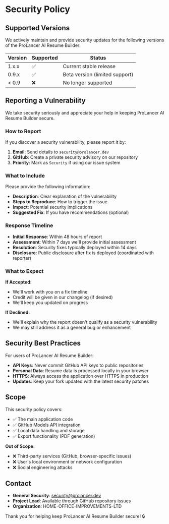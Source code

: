 # Security Policy

## Supported Versions

We actively maintain and provide security updates for the following versions of the ProLancer AI Resume Builder:

| Version | Supported          | Status |
| ------- | ------------------ | ------ |
| 1.x.x   | :white_check_mark: | Current stable release |
| 0.9.x   | :white_check_mark: | Beta version (limited support) |
| < 0.9   | :x:                | No longer supported |

## Reporting a Vulnerability

We take security seriously and appreciate your help in keeping ProLancer AI Resume Builder secure.

### How to Report

If you discover a security vulnerability, please report it by:

1. **Email**: Send details to `security@prolancer.dev` 
2. **GitHub**: Create a private security advisory on our repository
3. **Priority**: Mark as `Security` if using our issue system

### What to Include

Please provide the following information:
- **Description**: Clear explanation of the vulnerability
- **Steps to Reproduce**: How to trigger the issue
- **Impact**: Potential security implications
- **Suggested Fix**: If you have recommendations (optional)

### Response Timeline

- **Initial Response**: Within 48 hours of report
- **Assessment**: Within 7 days we'll provide initial assessment
- **Resolution**: Security fixes typically deployed within 14 days
- **Disclosure**: Public disclosure after fix is deployed (coordinated with reporter)

### What to Expect

**If Accepted:**
- We'll work with you on a fix timeline
- Credit will be given in our changelog (if desired)
- We'll keep you updated on progress

**If Declined:**
- We'll explain why the report doesn't qualify as a security vulnerability
- We may still address it as a general bug or enhancement

## Security Best Practices

For users of ProLancer AI Resume Builder:

- **API Keys**: Never commit GitHub API keys to public repositories
- **Personal Data**: Resume data is processed locally in your browser
- **HTTPS**: Always access the application over HTTPS in production
- **Updates**: Keep your fork updated with the latest security patches

## Scope

This security policy covers:
- ✅ The main application code
- ✅ GitHub Models API integration
- ✅ Local data handling and storage
- ✅ Export functionality (PDF generation)

**Out of Scope:**
- ❌ Third-party services (GitHub, browser-specific issues)
- ❌ User's local environment or network configuration
- ❌ Social engineering attacks

## Contact

- **General Security**: security@prolancer.dev
- **Project Lead**: Available through GitHub repository issues
- **Organization**: HOME-OFFICE-IMPROVEMENTS-LTD

Thank you for helping keep ProLancer AI Resume Builder secure! 🔒
